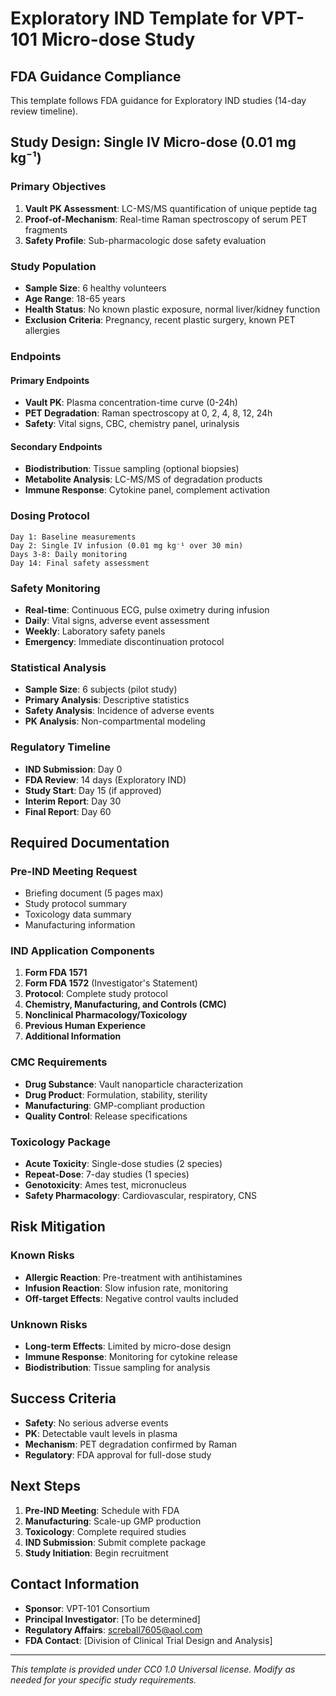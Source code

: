 # Exploratory IND Template for VPT-101 Micro-dose Study

## FDA Guidance Compliance
This template follows FDA guidance for Exploratory IND studies (14-day review timeline).

## Study Design: Single IV Micro-dose (0.01 mg kg⁻¹)

### Primary Objectives
1. **Vault PK Assessment**: LC-MS/MS quantification of unique peptide tag
2. **Proof-of-Mechanism**: Real-time Raman spectroscopy of serum PET fragments
3. **Safety Profile**: Sub-pharmacologic dose safety evaluation

### Study Population
- **Sample Size**: 6 healthy volunteers
- **Age Range**: 18-65 years
- **Health Status**: No known plastic exposure, normal liver/kidney function
- **Exclusion Criteria**: Pregnancy, recent plastic surgery, known PET allergies

### Endpoints

#### Primary Endpoints
- **Vault PK**: Plasma concentration-time curve (0-24h)
- **PET Degradation**: Raman spectroscopy at 0, 2, 4, 8, 12, 24h
- **Safety**: Vital signs, CBC, chemistry panel, urinalysis

#### Secondary Endpoints
- **Biodistribution**: Tissue sampling (optional biopsies)
- **Metabolite Analysis**: LC-MS/MS of degradation products
- **Immune Response**: Cytokine panel, complement activation

### Dosing Protocol
```
Day 1: Baseline measurements
Day 2: Single IV infusion (0.01 mg kg⁻¹ over 30 min)
Days 3-8: Daily monitoring
Day 14: Final safety assessment
```

### Safety Monitoring
- **Real-time**: Continuous ECG, pulse oximetry during infusion
- **Daily**: Vital signs, adverse event assessment
- **Weekly**: Laboratory safety panels
- **Emergency**: Immediate discontinuation protocol

### Statistical Analysis
- **Sample Size**: 6 subjects (pilot study)
- **Primary Analysis**: Descriptive statistics
- **Safety Analysis**: Incidence of adverse events
- **PK Analysis**: Non-compartmental modeling

### Regulatory Timeline
- **IND Submission**: Day 0
- **FDA Review**: 14 days (Exploratory IND)
- **Study Start**: Day 15 (if approved)
- **Interim Report**: Day 30
- **Final Report**: Day 60

## Required Documentation

### Pre-IND Meeting Request
- Briefing document (5 pages max)
- Study protocol summary
- Toxicology data summary
- Manufacturing information

### IND Application Components
1. **Form FDA 1571**
2. **Form FDA 1572** (Investigator's Statement)
3. **Protocol**: Complete study protocol
4. **Chemistry, Manufacturing, and Controls (CMC)**
5. **Nonclinical Pharmacology/Toxicology**
6. **Previous Human Experience**
7. **Additional Information**

### CMC Requirements
- **Drug Substance**: Vault nanoparticle characterization
- **Drug Product**: Formulation, stability, sterility
- **Manufacturing**: GMP-compliant production
- **Quality Control**: Release specifications

### Toxicology Package
- **Acute Toxicity**: Single-dose studies (2 species)
- **Repeat-Dose**: 7-day studies (1 species)
- **Genotoxicity**: Ames test, micronucleus
- **Safety Pharmacology**: Cardiovascular, respiratory, CNS

## Risk Mitigation

### Known Risks
- **Allergic Reaction**: Pre-treatment with antihistamines
- **Infusion Reaction**: Slow infusion rate, monitoring
- **Off-target Effects**: Negative control vaults included

### Unknown Risks
- **Long-term Effects**: Limited by micro-dose design
- **Immune Response**: Monitoring for cytokine release
- **Biodistribution**: Tissue sampling for analysis

## Success Criteria
- **Safety**: No serious adverse events
- **PK**: Detectable vault levels in plasma
- **Mechanism**: PET degradation confirmed by Raman
- **Regulatory**: FDA approval for full-dose study

## Next Steps
1. **Pre-IND Meeting**: Schedule with FDA
2. **Manufacturing**: Scale-up GMP production
3. **Toxicology**: Complete required studies
4. **IND Submission**: Submit complete package
5. **Study Initiation**: Begin recruitment

## Contact Information
- **Sponsor**: VPT-101 Consortium
- **Principal Investigator**: [To be determined]
- **Regulatory Affairs**: screball7605@aol.com
- **FDA Contact**: [Division of Clinical Trial Design and Analysis]

---

*This template is provided under CC0 1.0 Universal license. Modify as needed for your specific study requirements.* 